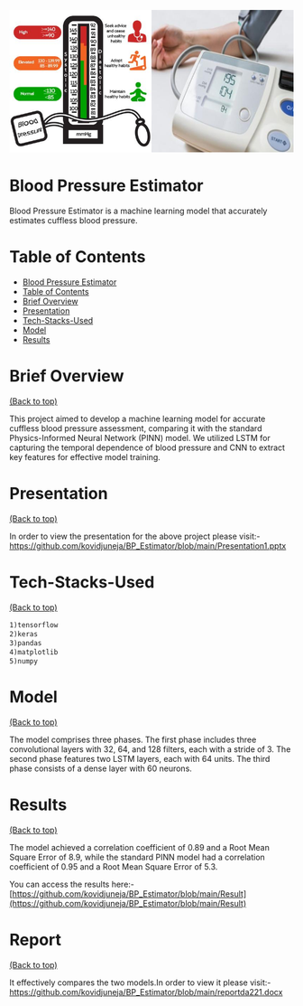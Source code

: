 ![Banner](./banner.jpg)

# Blood Pressure Estimator

Blood Pressure Estimator is a machine learning model that accurately estimates cuffless blood pressure.


# Table of Contents

- [Blood Pressure Estimator](#blood-pressure-estimator)
- [Table of Contents](#table-of-contents)
- [Brief Overview](#brief-overview)
- [Presentation](#presentation)
- [Tech-Stacks-Used](#tech-stacks-used)
- [Model](#model)
- [Results](#results)
# Brief Overview
[(Back to top)](#table-of-contents)

This project aimed to develop a machine learning model for accurate cuffless blood pressure assessment, comparing it with the standard Physics-Informed Neural Network (PINN) model. We utilized LSTM for capturing the temporal dependence of blood pressure and CNN to extract key features for effective model training.
# Presentation
[(Back to top)](#table-of-contents)

In order to view the presentation for the above project please visit:- https://github.com/kovidjuneja/BP_Estimator/blob/main/Presentation1.pptx
# Tech-Stacks-Used
[(Back to top)](#table-of-contents)

    1)tensorflow
    2)keras
    3)pandas
    4)matplotlib
    5)numpy
# Model 
[(Back to top)](#table-of-contents)

The model comprises three phases. The first phase includes three convolutional layers with 32, 64, and 128 filters, each with a stride of 3. The second phase features two LSTM layers, each with 64 units. The third phase consists of a dense layer with 60 neurons.
# Results
[(Back to top)](#table-of-contents)

The model achieved a correlation coefficient of 0.89 and a Root Mean Square Error of 8.9, while the standard PINN model had a correlation coefficient of 0.95 and a Root Mean Square Error of 5.3.

You can access the results here:-[https://github.com/kovidjuneja/BP_Estimator/blob/main/Result](https://github.com/kovidjuneja/BP_Estimator/blob/main/Result)

# Report
[(Back to top)](#table-of-contents)

It effectively compares the two models.In order to view it please visit:-https://github.com/kovidjuneja/BP_Estimator/blob/main/reportda221.docx
